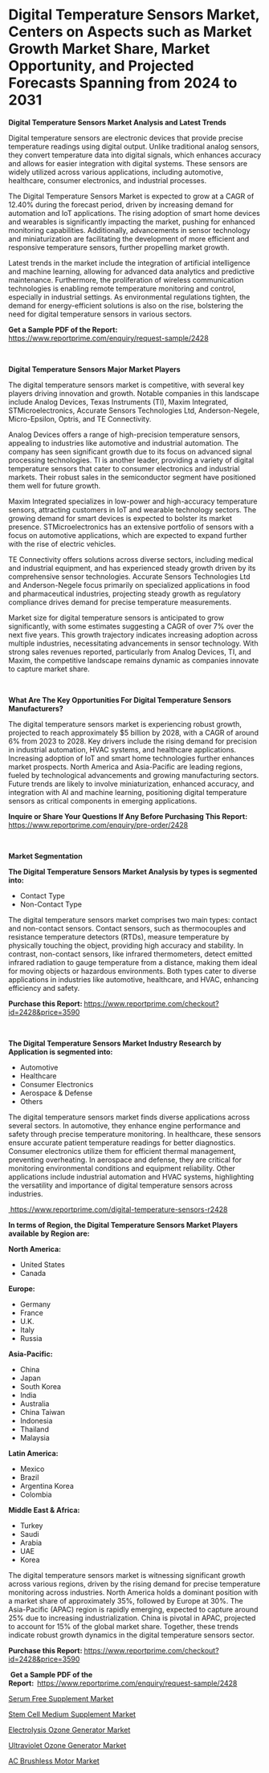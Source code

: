 <p><h1>Digital Temperature Sensors Market, Centers on Aspects such as Market Growth Market Share, Market Opportunity, and Projected Forecasts Spanning from 2024 to 2031</h1></p><p><strong>Digital Temperature Sensors Market Analysis and Latest Trends</strong></p>
<p><p>Digital temperature sensors are electronic devices that provide precise temperature readings using digital output. Unlike traditional analog sensors, they convert temperature data into digital signals, which enhances accuracy and allows for easier integration with digital systems. These sensors are widely utilized across various applications, including automotive, healthcare, consumer electronics, and industrial processes.</p><p>The Digital Temperature Sensors Market is expected to grow at a CAGR of 12.40% during the forecast period, driven by increasing demand for automation and IoT applications. The rising adoption of smart home devices and wearables is significantly impacting the market, pushing for enhanced monitoring capabilities. Additionally, advancements in sensor technology and miniaturization are facilitating the development of more efficient and responsive temperature sensors, further propelling market growth.</p><p>Latest trends in the market include the integration of artificial intelligence and machine learning, allowing for advanced data analytics and predictive maintenance. Furthermore, the proliferation of wireless communication technologies is enabling remote temperature monitoring and control, especially in industrial settings. As environmental regulations tighten, the demand for energy-efficient solutions is also on the rise, bolstering the need for digital temperature sensors in various sectors.</p></p>
<p><strong>Get a Sample PDF of the Report:&nbsp;</strong> <a href="https://www.reportprime.com/enquiry/request-sample/2428">https://www.reportprime.com/enquiry/request-sample/2428</a></p>
<p>&nbsp;</p>
<p><strong>Digital Temperature Sensors Major Market Players</strong></p>
<p><p>The digital temperature sensors market is competitive, with several key players driving innovation and growth. Notable companies in this landscape include Analog Devices, Texas Instruments (TI), Maxim Integrated, STMicroelectronics, Accurate Sensors Technologies Ltd, Anderson-Negele, Micro-Epsilon, Optris, and TE Connectivity. </p><p>Analog Devices offers a range of high-precision temperature sensors, appealing to industries like automotive and industrial automation. The company has seen significant growth due to its focus on advanced signal processing technologies. TI is another leader, providing a variety of digital temperature sensors that cater to consumer electronics and industrial markets. Their robust sales in the semiconductor segment have positioned them well for future growth.</p><p>Maxim Integrated specializes in low-power and high-accuracy temperature sensors, attracting customers in IoT and wearable technology sectors. The growing demand for smart devices is expected to bolster its market presence. STMicroelectronics has an extensive portfolio of sensors with a focus on automotive applications, which are expected to expand further with the rise of electric vehicles.</p><p>TE Connectivity offers solutions across diverse sectors, including medical and industrial equipment, and has experienced steady growth driven by its comprehensive sensor technologies. Accurate Sensors Technologies Ltd and Anderson-Negele focus primarily on specialized applications in food and pharmaceutical industries, projecting steady growth as regulatory compliance drives demand for precise temperature measurements.</p><p>Market size for digital temperature sensors is anticipated to grow significantly, with some estimates suggesting a CAGR of over 7% over the next five years. This growth trajectory indicates increasing adoption across multiple industries, necessitating advancements in sensor technology. With strong sales revenues reported, particularly from Analog Devices, TI, and Maxim, the competitive landscape remains dynamic as companies innovate to capture market share.</p></p>
<p>&nbsp;</p>
<p><strong>What Are The Key Opportunities For Digital Temperature Sensors Manufacturers?</strong></p>
<p><p>The digital temperature sensors market is experiencing robust growth, projected to reach approximately $5 billion by 2028, with a CAGR of around 6% from 2023 to 2028. Key drivers include the rising demand for precision in industrial automation, HVAC systems, and healthcare applications. Increasing adoption of IoT and smart home technologies further enhances market prospects. North America and Asia-Pacific are leading regions, fueled by technological advancements and growing manufacturing sectors. Future trends are likely to involve miniaturization, enhanced accuracy, and integration with AI and machine learning, positioning digital temperature sensors as critical components in emerging applications.</p></p>
<p><strong>Inquire or Share Your Questions If Any Before Purchasing This Report:</strong> <a href="https://www.reportprime.com/enquiry/pre-order/2428">https://www.reportprime.com/enquiry/pre-order/2428</a></p>
<p>&nbsp;</p>
<p><strong>Market Segmentation</strong></p>
<p><strong>The Digital Temperature Sensors Market Analysis by types is segmented into:</strong></p>
<p><ul><li>Contact Type</li><li>Non-Contact Type</li></ul></p>
<p><p>The digital temperature sensors market comprises two main types: contact and non-contact sensors. Contact sensors, such as thermocouples and resistance temperature detectors (RTDs), measure temperature by physically touching the object, providing high accuracy and stability. In contrast, non-contact sensors, like infrared thermometers, detect emitted infrared radiation to gauge temperature from a distance, making them ideal for moving objects or hazardous environments. Both types cater to diverse applications in industries like automotive, healthcare, and HVAC, enhancing efficiency and safety.</p></p>
<p><strong>Purchase this Report:&nbsp;</strong><a href="https://www.reportprime.com/checkout?id=2428&price=3590">https://www.reportprime.com/checkout?id=2428&price=3590</a></p>
<p>&nbsp;</p>
<p><strong>The Digital Temperature Sensors Market Industry Research by Application is segmented into:</strong></p>
<p><ul><li>Automotive</li><li>Healthcare</li><li>Consumer Electronics</li><li>Aerospace & Defense</li><li>Others</li></ul></p>
<p><p>The digital temperature sensors market finds diverse applications across several sectors. In automotive, they enhance engine performance and safety through precise temperature monitoring. In healthcare, these sensors ensure accurate patient temperature readings for better diagnostics. Consumer electronics utilize them for efficient thermal management, preventing overheating. In aerospace and defense, they are critical for monitoring environmental conditions and equipment reliability. Other applications include industrial automation and HVAC systems, highlighting the versatility and importance of digital temperature sensors across industries.</p></p>
<p><a href="https://www.reportprime.com/digital-temperature-sensors-r2428">&nbsp;https://www.reportprime.com/digital-temperature-sensors-r2428</a></p>
<p><strong>In terms of Region, the Digital Temperature Sensors Market Players available by Region are:</strong></p>
<p>
    <p> <strong> North America: </strong>
        <ul>
            <li>United States</li>
            <li>Canada</li>
        </ul>
        </p> 
    <p> <strong> Europe: </strong>
        <ul>
            <li>Germany</li>
            <li>France</li>
            <li>U.K.</li>
            <li>Italy</li>
            <li>Russia</li>
        </ul>
        </p> 
    <p> <strong> Asia-Pacific: </strong>
        <ul>
            <li>China</li>
            <li>Japan</li>
            <li>South Korea</li>
            <li>India</li>
            <li>Australia</li>
            <li>China Taiwan</li>
            <li>Indonesia</li>
            <li>Thailand</li>
            <li>Malaysia</li>
        </ul>
        </p> 
    <p> <strong> Latin America: </strong>
        <ul>
            <li>Mexico</li>
            <li>Brazil</li>
            <li>Argentina Korea</li>
            <li>Colombia</li>
        </ul>
        </p> 
    <p> <strong> Middle East & Africa: </strong>
        <ul>
            <li>Turkey</li>
            <li>Saudi</li>
            <li>Arabia</li>
            <li>UAE</li>
            <li>Korea</li>
        </ul>
    </p>
    </p>
<p><p>The digital temperature sensors market is witnessing significant growth across various regions, driven by the rising demand for precise temperature monitoring across industries. North America holds a dominant position with a market share of approximately 35%, followed by Europe at 30%. The Asia-Pacific (APAC) region is rapidly emerging, expected to capture around 25% due to increasing industrialization. China is pivotal in APAC, projected to account for 15% of the global market share. Together, these trends indicate robust growth dynamics in the digital temperature sensors sector.</p></p>
<p><strong>Purchase this Report: </strong><a href="https://www.reportprime.com/checkout?id=2428&price=3590">https://www.reportprime.com/checkout?id=2428&price=3590</a></p>
<p>&nbsp;<strong>Get a Sample PDF of the Report:&nbsp;&nbsp;</strong><a href="https://www.reportprime.com/enquiry/request-sample/2428">https://www.reportprime.com/enquiry/request-sample/2428</a></p>
<p><strong></strong></p>
<p><p><a href="https://issuu.com/reportprime-2/docs/serum-free-supplement-market-size-2_60facc774268ab">Serum Free Supplement Market</a></p><p><a href="https://issuu.com/reportprime-2/docs/stem-cell-medium-supplement-market-_cd70950077707c">Stem Cell Medium Supplement Market</a></p><p><a href="https://www.linkedin.com/pulse/global-electrolysis-ozone-generator-market-status-2024-2031-ophvc?trackingId=NxEAAKnbQjivBL5DMx56sw%3D%3D">Electrolysis Ozone Generator Market</a></p><p><a href="https://www.linkedin.com/pulse/market-forecast-global-ultraviolet-ozone-generator-trends-impact-0pn3c?trackingId=x%2BWnu7VgTm6Ay1Y5kxDeRg%3D%3D">Ultraviolet Ozone Generator Market</a></p><p><a href="https://www.linkedin.com/pulse/analyzing-key-drivers-ac-brushless-motor-market-trends-future-n7wdf?trackingId=DqT2uA7iRLqbjSM2Rmj4%2FQ%3D%3D">AC Brushless Motor Market</a></p></p>
